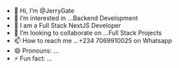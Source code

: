 - 👋 Hi, I’m @JerryGate
- 👀 I’m interested in ...Backend Development
- 🌱 I am a Full Stack NextJS Developer
- 💞️ I’m looking to collaborate on ...Full Stack Projects
- 📫 How to reach me ...+234 7069910025 on Whatsapp
- 😄 Pronouns: ...
- ⚡ Fun fact: ...

<!---
JerryGate/JerryGate is a ✨ special ✨ repository because its `README.md` (this file) appears on your GitHub profile.
You can click the Preview link to take a look at your changes.
--->
